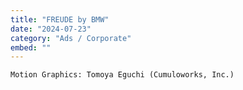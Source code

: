 ```yaml
---
title: "FREUDE by BMW"
date: "2024-07-23"
category: "Ads / Corporate"
embed: ""
---
```


```plaintext
Motion Graphics: Tomoya Eguchi (Cumuloworks, Inc.)
```
